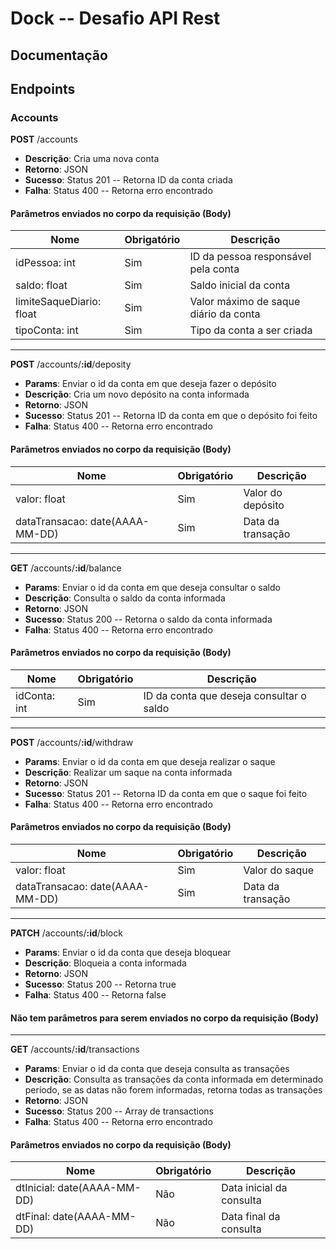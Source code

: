 # Dock -- Desafio API Rest

## Documentação

## Endpoints

### Accounts

**POST** /accounts

- **Descrição**: Cria uma nova conta
- **Retorno**: JSON
-  **Sucesso**: Status 201 -- Retorna ID da conta criada
- **Falha**: Status 400 -- Retorna erro encontrado

#### Parâmetros enviados no corpo da requisição (Body)

|Nome|Obrigatório|Descrição|
|--|--|--|
|idPessoa: int|Sim|ID da pessoa responsável pela conta|
|saldo: float|Sim|Saldo inicial da conta|
|limiteSaqueDiario: float|Sim|Valor máximo de saque diário da conta|
|tipoConta: int|Sim| Tipo da conta a ser criada|
---
**POST** /accounts/**:id**/deposity

- **Params**: Enviar o id da conta em que deseja fazer o depósito
- **Descrição**: Cria um novo depósito na conta informada
- **Retorno**: JSON
-  **Sucesso**: Status 201 -- Retorna ID da conta em que o depósito foi feito
- **Falha**: Status 400 -- Retorna erro encontrado

#### Parâmetros enviados no corpo da requisição (Body)

|Nome|Obrigatório|Descrição|
|--|--|--|
|valor: float|Sim|Valor do depósito|
|dataTransacao: date(AAAA-MM-DD)|Sim|Data da transação|

---
**GET** /accounts/**:id**/balance

- **Params**: Enviar o id da conta em que deseja consultar o saldo
- **Descrição**: Consulta o saldo da conta informada
- **Retorno**: JSON
-  **Sucesso**: Status 200 -- Retorna o saldo da conta informada
- **Falha**: Status 400 -- Retorna erro encontrado

#### Parâmetros enviados no corpo da requisição (Body)

|Nome|Obrigatório|Descrição|
|--|--|--|
|idConta: int|Sim|ID da conta que deseja consultar o saldo|

---
**POST** /accounts/**:id**/withdraw

- **Params**: Enviar o id da conta em que deseja realizar o saque
- **Descrição**: Realizar um saque na conta informada
- **Retorno**: JSON
-  **Sucesso**: Status 201 -- Retorna ID da conta em que o saque foi feito
- **Falha**: Status 400 -- Retorna erro encontrado

#### Parâmetros enviados no corpo da requisição (Body)

|Nome|Obrigatório|Descrição|
|--|--|--|
|valor: float|Sim|Valor do saque|
|dataTransacao: date(AAAA-MM-DD)|Sim|Data da transação|

---
**PATCH** /accounts/**:id**/block

- **Params**: Enviar o id da conta que deseja bloquear
- **Descrição**: Bloqueia a conta informada
- **Retorno**: JSON
-  **Sucesso**: Status 200 -- Retorna true
- **Falha**: Status 400 -- Retorna false

#### Não tem parâmetros para serem enviados no corpo da requisição (Body)

---
**GET** /accounts/**:id**/transactions

- **Params**: Enviar o id da conta que deseja consulta as transações
- **Descrição**: Consulta as transações da conta informada em determinado período, se as datas não forem informadas, retorna todas as transações
- **Retorno**: JSON
-  **Sucesso**: Status 200 -- Array de transactions
- **Falha**: Status 400 -- Retorna erro encontrado

#### Parâmetros enviados no corpo da requisição (Body)

|Nome|Obrigatório|Descrição|
|--|--|--|
|dtInicial: date(AAAA-MM-DD)|Não|Data inicial da consulta|
|dtFinal: date(AAAA-MM-DD)|Não|Data final da consulta|